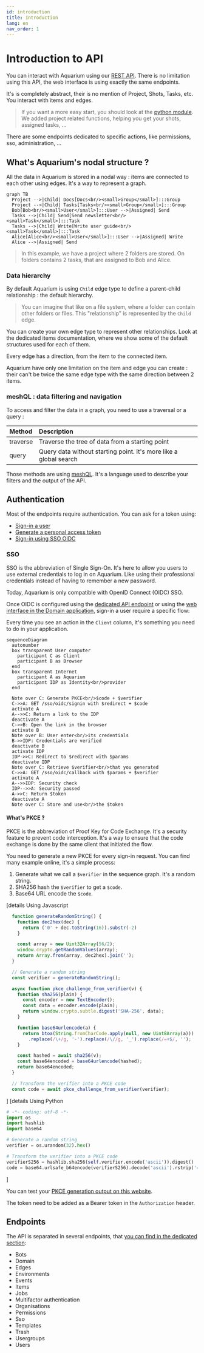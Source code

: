 ```yaml
---
id: introduction
title: Introduction
lang: en
nav_order: 1
---
```


# Introduction to API

You can interact with Aquarium using our [REST API](../rest). There is no limitation using this API, the web interface is using exactly the same endpoints.

It's is completely abstract, their is no mention of Project, Shots, Tasks, etc. You interact with items and edges.

> If you want a more easy start, you should look at the [python module](./modules/python/index.md). We added project related functions, helping you get your shots, assigned tasks, ...

There are some endpoints dedicated to specific actions, like permissions, sso, administration, ...

## What's Aquarium's nodal structure ?

All the data in Aquarium is stored in a nodal way : items are connected to each other using edges. It's a way to represent a graph.

<!-- Create a mermaid graph with a project, connected to 2 folders (Docs, Tasks) with 2 tasks (Write user guide and Send newsletter) -->

```mermaid
graph TB
  Project -->|Child| Docs[Docs<br/><small>Group</small>]:::Group
  Project -->|Child| Tasks[Tasks<br/><small>Group</small>]:::Group
  Bob[Bob<br/><small>User</small>]:::User -->|Assigned| Send
  Tasks -->|Child| Send[Send newsletter<br/><small>Task</small>]:::Task
  Tasks -->|Child| Write[Write user guide<br/><small>Task</small>]:::Task
  Alice[Alice<br/><small>User</small>]:::User -->|Assigned| Write
  Alice -->|Assigned| Send
```

> In this example, we have a project where 2 folders are stored. On folders contains 2 tasks, that are assigned to Bob and Alice.

### Data hierarchy

By default Aquarium is using `Child` edge type to define a parent-child relationship : the default hierarchy.

> You can imagine that like on a file system, where a folder can contain other folders or files. This "relationship" is represented by the `Child` edge.

You can create your own edge type to represent other relationships. Look at the dedicated items documentation, where we show some of the default structures used for each of them.

Every edge has a direction, from the item to the connected item.

Aquarium have only one limitation on the item and edge you can create : their can't be twice the same edge type with the same direction between 2 items.

### meshQL : data filtering and navigation

To access and filter the data in a graph, you need to use a traversal or a query :

| Method   | Description                                                       |
| :------- | :---------------------------------------------------------------- |
| traverse | Traverse the tree of data from a starting point                   |
| query    | Query data without starting point. It's more like a global search |

Those methods are using [meshQL](./meshql.md). It's a language used to describe your filters and the output of the API.

## Authentication

Most of the endpoints require authentication. You can ask for a token using:

- [Sign-in a user](../rest/users/signin)
- [Generate a personal access token](../rest/users/create%20personal%20access%20token)
- [Sign-in using SSO OIDC](../rest/sso/oidc/signin)

### SSO

SSO is the abbreviation of Single Sign-On. It's here to allow you users to use external credentials to log in on Aquarium. Like using their professional credentials instead of having to remember a new password.

Today, Aquarium is only compatible with OpenID Connect (OIDC) SSO.

Once OIDC is configured using the [dedicated API endpoint](../rest/sso/oidc/create) or using the [web interface in the Domain application](../web/applications/domain.md#sso), sign-in a user require a specific flow:

Every time you see an action in the `Client` column, it's something you need to do in your application.

```mermaid
sequenceDiagram
  autonumber
  box transparent User computer
    participant C as Client
    participant B as Browser
  end
  box transparent Internet
    participant A as Aquarium
    participant IDP as Identity<br/>provider
  end

  Note over C: Generate PKCE<br/>$code + $verifier
  C->>A: GET /sso/oidc/signin with $redirect + $code
  activate A
  A-->>C: Return a link to the IDP
  deactivate A
  C->>B: Open the link in the browser
  activate B
  Note over B: User enter<br/>its credentials
  B->>IDP: Credentials are verified
  deactivate B
  activate IDP
  IDP->>C: Redirect to $redirect with $params
  deactivate IDP
  Note over C: Retrieve $verifier<br/>that you generated
  C->>A: GET /sso/oidc/callback with $params + $verifier
  activate A
  A-->>IDP: Security check
  IDP-->>A: Security passed
  A->>C: Return $token
  deactivate A
  Note over C: Store and use<br/>the $token
```

#### What's PKCE ?

PKCE is the abbreviation of Proof Key for Code Exchange. It's a security feature to prevent code interception. It's a way to ensure that the code exchange is done by the same client that initiated the flow.

You need to generate a new PKCE for every sign-in request. You can find many example online, it's a simple process:

1. Generate what we call a `$verifier` in the sequence graph. It's a random string.
2. SHA256 hash the `$verifier` to get a `$code`.
3. Base64 URL encode the `$code`.

[details Using Javascript

```javascript
  function generateRandomString() {
    function dec2hex(dec) {
      return ('0' + dec.toString(16)).substr(-2)
    }

    const array = new Uint32Array(56/2);
    window.crypto.getRandomValues(array);
    return Array.from(array, dec2hex).join('');
  }

  // Generate a random string
  const verifier = generateRandomString();

  async function pkce_challenge_from_verifier(v) {
    function sha256(plain) {
      const encoder = new TextEncoder();
      const data = encoder.encode(plain);
      return window.crypto.subtle.digest('SHA-256', data);
    }

    function base64urlencode(a) {
      return btoa(String.fromCharCode.apply(null, new Uint8Array(a)))
        .replace(/\+/g, '-').replace(/\//g, '_').replace(/=+$/, '');
    }

    const hashed = await sha256(v);
    const base64encoded = base64urlencode(hashed);
    return base64encoded;
  }

  // Transform the verifier into a PKCE code
  const code = await pkce_challenge_from_verifier(verifier);
```

]
[details Using Python

```python
# -*- coding: utf-8 -*-
import os
import hashlib
import base64

# Generate a random string
verifier = os.urandom(32).hex()

# Transform the verifier into a PKCE code
verifierS256 = hashlib.sha256(self.verifier.encode('ascii')).digest()
code = base64.urlsafe_b64encode(verifierS256).decode('ascii').rstrip('=')
```
]

You can test your [PKCE generation output on this website](https://example-app.com/pkce).

The token need to be added as a Bearer token in the `Authorization` header.

## Endpoints

The API is separated in several endpoints, that [you can find in the dedicated section](../rest/):


- Bots
- Domain
- Edges
- Environments
- Events
- Items
- Jobs
- Multifactor authentication
- Organisations
- Permissions
- Sso
- Templates
- Trash
- Usergroups
- Users